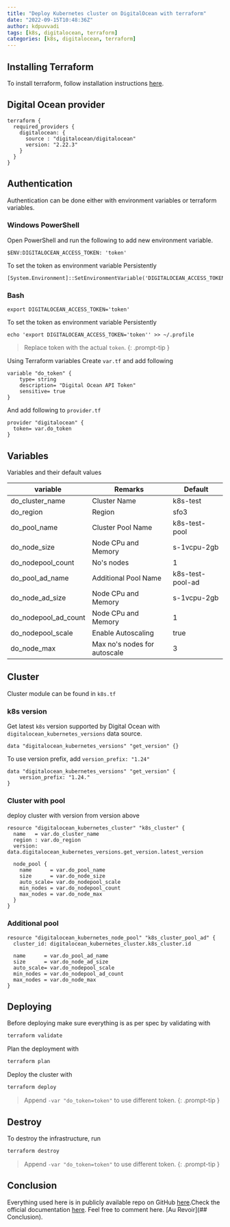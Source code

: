 ```yaml
---
title: "Deploy Kubernetes cluster on DigitalOcean with terraform"
date: "2022-09-15T10:48:36Z"
author: kdpuvvadi
tags: [k8s, digitalocean, terraform]
categories: [k8s, digitalocean, terraform]
---
```


## Installing Terraform

To install terraform, follow installation instructions [here](/posts/terraform-azure-getting-started#installing-terraform).

## Digital Ocean provider

```hcl
terraform {
  required_providers {
    digitalocean: {
      source : "digitalocean/digitalocean"
      version: "2.22.3"
    }
  }
}
```

## Authentication

Authentication can be done either with environment variables or terraform variables.

### Windows PowerShell

Open PowerShell and run the following to add new environment variable.

```shell
$ENV:DIGITALOCEAN_ACCESS_TOKEN: 'token'
```

To set the token as environment variable Persistently

```shell
[System.Environment]::SetEnvironmentVariable('DIGITALOCEAN_ACCESS_TOKEN','token')
```

### Bash

```shell
export DIGITALOCEAN_ACCESS_TOKEN='token'
```

To set the token as environment variable Persistently

```shelll
echo 'export DIGITALOCEAN_ACCESS_TOKEN='token'' >> ~/.profile
```

> Replace token with the actual `token`.
{: .prompt-tip }

Using Terraform variables
Create `var.tf` and add following

```hcl
variable "do_token" {
    type= string
    description= "Digital Ocean API Token"
    sensitive= true
}
```

And add following to `provider.tf`

```hcl
provider "digitalocean" {
  token= var.do_token
}
```

## Variables

Variables and their default values

| variable             | Remarks                      | Default          |
|----------------------|------------------------------|------------------|
| do_cluster_name      | Cluster Name                 | k8s-test         |
| do_region            | Region                       | sfo3             |
| do_pool_name         | Cluster Pool Name            | k8s-test-pool    |
| do_node_size         | Node CPu and Memory          | s-1vcpu-2gb      |
| do_nodepool_count    | No's nodes                   | 1                |
| do_pool_ad_name      | Additional Pool Name         | k8s-test-pool-ad |
| do_node_ad_size      | Node CPu and Memory          | s-1vcpu-2gb      |
| do_nodepool_ad_count | Node CPu and Memory          | 1                |
| do_nodepool_scale    | Enable Autoscaling           | true             |
| do_node_max          | Max no's nodes for autoscale | 3                |

## Cluster

Cluster module can be found in `k8s.tf`

### k8s version

Get latest `k8s` version supported by Digital Ocean with `digitalocean_kubernetes_versions` data source.

```hcl
data "digitalocean_kubernetes_versions" "get_version" {}
```

To use version prefix, add `version_prefix: "1.24"`

```hcl
data "digitalocean_kubernetes_versions" "get_version" {
    version_prefix: "1.24."
}
```

### Cluster with pool

deploy cluster with version from version above

```hcl
resource "digitalocean_kubernetes_cluster" "k8s_cluster" {
  name   = var.do_cluster_name
  region : var.do_region
  version: data.digitalocean_kubernetes_versions.get_version.latest_version

  node_pool {
    name      = var.do_pool_name
    size      = var.do_node_size
    auto_scale= var.do_nodepool_scale
    min_nodes = var.do_nodepool_count
    max_nodes = var.do_node_max
  }
}
```

### Additional pool

```hcl
resource "digitalocean_kubernetes_node_pool" "k8s_cluster_pool_ad" {
  cluster_id: digitalocean_kubernetes_cluster.k8s_cluster.id

  name      = var.do_pool_ad_name
  size      = var.do_node_ad_size
  auto_scale= var.do_nodepool_scale
  min_nodes = var.do_nodepool_ad_count
  max_nodes = var.do_node_max
}
```

## Deploying

Before deploying make sure everything is as per spec by validating with

```bash
terraform validate
```

Plan the deployment with

```bash
terraform plan
```

Deploy the cluster with

```bash
terraform deploy
```

> Append `-var "do_token=token"` to use different token.
{: .prompt-tip }

## Destroy

To destroy the infrastructure, run

```bash
terraform destroy
```

> Append `-var "do_token=token"` to use different token.
{: .prompt-tip }

## Conclusion

Everything used here is in publicly available repo on GitHub [here](https://github.com/kdpuvvadi/digitalocean-k8s-terraform).Check the official documentation [here](https://registry.terraform.io/providers/digitalocean/digitalocean/latest/docs). Feel free to comment here. [Au Revoir](## Conclusion).
